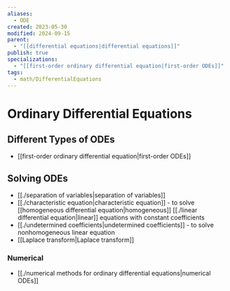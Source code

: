 ```yaml
---
aliases:
  - ODE
created: 2023-05-30
modified: 2024-09-15
parent:
  - "[[differential equations|differential equations]]"
publish: true
specializations:
  - "[[first-order ordinary differential equation|first-order ODEs]]"
tags:
  - math/DifferentialEquations
---
```


# Ordinary Differential Equations

## Different Types of ODEs
- [[first-order ordinary differential equation|first-order ODEs]]

## Solving ODEs
- [[./separation of variables|separation of variables]]
- [[./characteristic equation|characteristic equation]] - to solve [[homogeneous differential equation|homogeneous]] [[./linear differential equation|linear]] equations with constant coefficients
- [[./undetermined coefficients|undetermined coefficients]] - to solve nonhomogeneous linear equation
- [[Laplace transform|Laplace transform]]

### Numerical
- [[./numerical methods for ordinary differential equations|numerical ODEs]]